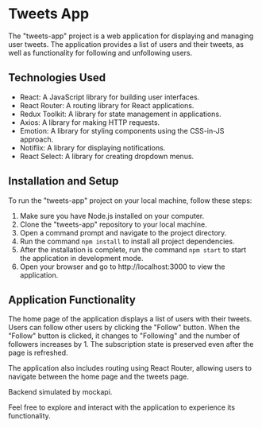 # Tweets App

The "tweets-app" project is a web application for displaying and managing user tweets. The application provides a list of users and their tweets, as well as functionality for following and unfollowing users.

## Technologies Used

- React: A JavaScript library for building user interfaces.
- React Router: A routing library for React applications.
- Redux Toolkit: A library for state management in applications.
- Axios: A library for making HTTP requests.
- Emotion: A library for styling components using the CSS-in-JS approach.
- Notiflix: A library for displaying notifications.
- React Select: A library for creating dropdown menus.

## Installation and Setup

To run the "tweets-app" project on your local machine, follow these steps:

1. Make sure you have Node.js installed on your computer.
2. Clone the "tweets-app" repository to your local machine.
3. Open a command prompt and navigate to the project directory.
4. Run the command `npm install` to install all project dependencies.
5. After the installation is complete, run the command `npm start` to start the application in development mode.
6. Open your browser and go to http://localhost:3000 to view the application.

## Application Functionality

The home page of the application displays a list of users with their tweets. Users can follow other users by clicking the "Follow" button. When the "Follow" button is clicked, it changes to "Following" and the number of followers increases by 1. The subscription state is preserved even after the page is refreshed.

The application also includes routing using React Router, allowing users to navigate between the home page and the tweets page.

Backend simulated by mockapi.

Feel free to explore and interact with the application to experience its functionality.

